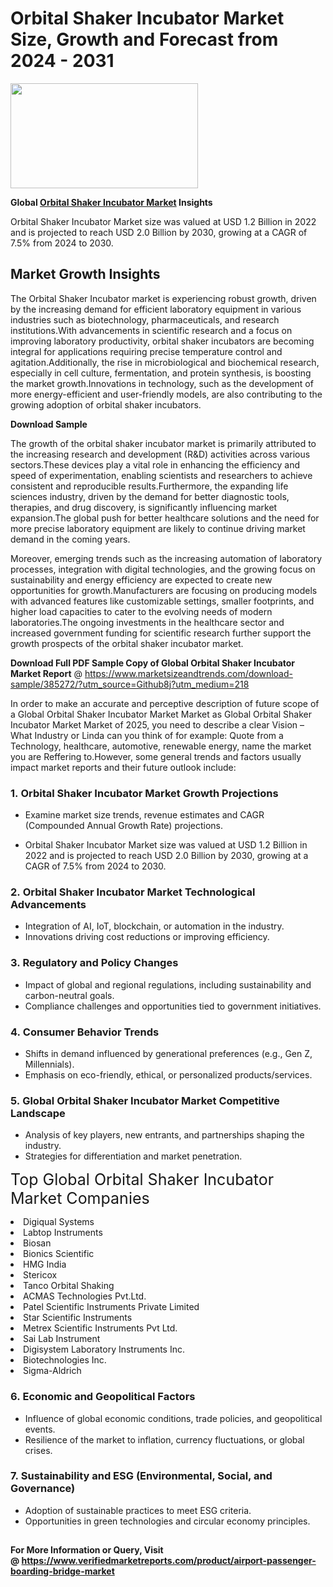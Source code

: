 <H1>Orbital Shaker Incubator Market Size, Growth and Forecast from 2024 - 2031</H1><img class="aligncenter size-medium wp-image-584254" src="https://thirdeyenews.in/wp-content/uploads/2024/09/Global-Market-Research-300x168.jpeg" alt="" width="300" height="168" /><p><strong>Global&nbsp;<a href="https://www.marketsizeandtrends.com/download-sample/385272/?utm_source=Github8j?utm_medium=218">Orbital Shaker Incubator Market</a> Insights</strong></p><p>Orbital Shaker Incubator Market size was valued at USD 1.2 Billion in 2022 and is projected to reach USD 2.0 Billion by 2030, growing at a CAGR of 7.5% from 2024 to 2030.</p><p><h2>Market Growth Insights</h2> <p>The Orbital Shaker Incubator market is experiencing robust growth, driven by the increasing demand for efficient laboratory equipment in various industries such as biotechnology, pharmaceuticals, and research institutions.With advancements in scientific research and a focus on improving laboratory productivity, orbital shaker incubators are becoming integral for applications requiring precise temperature control and agitation.Additionally, the rise in microbiological and biochemical research, especially in cell culture, fermentation, and protein synthesis, is boosting the market growth.Innovations in technology, such as the development of more energy-efficient and user-friendly models, are also contributing to the growing adoption of orbital shaker incubators.</p> <p><strong>Download Sample</strong></p> <p>The growth of the orbital shaker incubator market is primarily attributed to the increasing research and development (R&D) activities across various sectors.These devices play a vital role in enhancing the efficiency and speed of experimentation, enabling scientists and researchers to achieve consistent and reproducible results.Furthermore, the expanding life sciences industry, driven by the demand for better diagnostic tools, therapies, and drug discovery, is significantly influencing market expansion.The global push for better healthcare solutions and the need for more precise laboratory equipment are likely to continue driving market demand in the coming years.</p> <p>Moreover, emerging trends such as the increasing automation of laboratory processes, integration with digital technologies, and the growing focus on sustainability and energy efficiency are expected to create new opportunities for growth.Manufacturers are focusing on producing models with advanced features like customizable settings, smaller footprints, and higher load capacities to cater to the evolving needs of modern laboratories.The ongoing investments in the healthcare sector and increased government funding for scientific research further support the growth prospects of the orbital shaker incubator market.</p> <p><span class=""><strong>Download Full PDF Sample Copy of Global Orbital Shaker Incubator Market Report</strong> @ <a href="https://www.marketsizeandtrends.com/download-sample/385272/?utm_source=Github8j?utm_medium=218" target="_blank">https://www.marketsizeandtrends.com/download-sample/385272/?utm_source=Github8j?utm_medium=218</a></span></p><p>In order to make an accurate and perceptive description of future scope of a Global&nbsp;Orbital Shaker Incubator Market Market as Global&nbsp;Orbital Shaker Incubator Market Market of 2025, you need to describe a clear Vision &ndash; What Industry or Linda can you think of for example: Quote from a Technology, healthcare, automotive, renewable energy, name the market you are Reffering to.However, some general trends and factors usually impact market reports and their future outlook include:</p><h3>1.&nbsp;<strong>Orbital Shaker Incubator Market Growth Projections</strong></h3><ul><li>Examine market size trends, revenue estimates and CAGR (Compounded Annual Growth Rate) projections.</li><li><p>Orbital Shaker Incubator Market size was valued at USD 1.2 Billion in 2022 and is projected to reach USD 2.0 Billion by 2030, growing at a CAGR of 7.5% from 2024 to 2030.</p></li></ul><h3>2.&nbsp;<strong>Orbital Shaker Incubator Market Technological Advancements</strong></h3><ul><li>Integration of AI, IoT, blockchain, or automation in the industry.</li><li>Innovations driving cost reductions or improving efficiency.</li></ul><h3>3.&nbsp;<strong>Regulatory and Policy Changes</strong></h3><ul><li>Impact of global and regional regulations, including sustainability and carbon-neutral goals.</li><li>Compliance challenges and opportunities tied to government initiatives.</li></ul><h3>4.&nbsp;<strong>Consumer Behavior Trends</strong></h3><ul><li>Shifts in demand influenced by generational preferences (e.g., Gen Z, Millennials).</li><li>Emphasis on eco-friendly, ethical, or personalized products/services.</li></ul><h3>5.&nbsp;<strong>Global Orbital Shaker Incubator Market Competitive Landscape</strong></h3><ul><li>Analysis of key players, new entrants, and partnerships shaping the industry.</li><li>Strategies for differentiation and market penetration.</li></ul><p data-pm-slice="1 1 []"><span style="color: inherit; font-family: inherit; font-size: 25px;">Top Global Orbital Shaker Incubator Market Companies</span></p><div class="" data-test-id=""><p><li>Digiqual Systems</li><li> Labtop Instruments</li><li> Biosan</li><li> Bionics Scientific</li><li> HMG India</li><li> Stericox</li><li> Tanco Orbital Shaking</li><li> ACMAS Technologies Pvt.Ltd.</li><li> Patel Scientific Instruments Private Limited</li><li> Star Scientific Instruments</li><li> Metrex Scientific Instruments Pvt Ltd.</li><li> Sai Lab Instrument</li><li> Digisystem Laboratory Instruments Inc.</li><li> Biotechnologies Inc.</li><li> Sigma-Aldrich</li></p></div><h3>6.&nbsp;<strong>Economic and Geopolitical Factors</strong></h3><ul><li>Influence of global economic conditions, trade policies, and geopolitical events.</li><li>Resilience of the market to inflation, currency fluctuations, or global crises.</li></ul><h3>7.&nbsp;<strong>Sustainability and ESG (Environmental, Social, and Governance)</strong></h3><ul><li>Adoption of sustainable practices to meet ESG criteria.</li><li>Opportunities in green technologies and circular economy principles.</li></ul><h2><strong style="font-size: 14px;">For More Information or Query, Visit @&nbsp;</strong><a style="background-color: #ffffff; font-size: 14px;" href="https://www.marketsizeandtrends.com/report/orbital-shaker-incubator-market/" target="_blank">https://www.verifiedmarketreports.com/product/airport-passenger-boarding-bridge-market</a></h2>